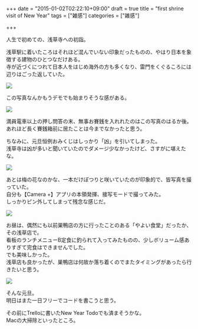 +++
date = "2015-01-02T02:22:10+09:00"
draft = true
title = "first shrine visit of New Year"
tags = ["雑感"]
categories = ["雑感"]

+++

人生で初めての、浅草寺への初詣。  

浅草駅に着いたころはそれほど混んでいない印象だったものの、やはり日本を象徴する建物のひとつなだけある。  
寺が近づくにつれて日本人をはじめ海外の方も多くなり、雷門をくぐるころには辺りはごった返していた。  

![](/images/camera/IMG_0487.jpg)

この写真なんかもうデモでも始まりそうな感がある。

![](/images/camera/IMG_0510.jpg)


満員電車以上の押し問答の末、無事お賽銭を入れれたのはこの写真のはるか後。  
あれほど長く賽銭箱前に居たことは今までなかったと思う。

ちなみに、元旦恒例おみくじはしっかり「凶」を引いてしまった。  
浅草寺は凶が多いと聞いていたのでダメージ少なかったけど、さすがに堪えたな。

![](/images/camera/IMG_0619.jpg)

あとは梅の花なのかな、一本だけぽつりと咲いていたのが印象的で、皆写真を撮っていた。  
自分も【Camera +】アプリの本領発揮、接写モードで撮ってみた。  
しっかりピン外してしまって残念な感じだ。

![](images/camera/IMG_0620.jpg)

お昼は、偶然にも以前巣鴨店の方に行ったことのある「やよい食堂」だったか、その浅草店で。  
看板のランチメニューB定食に釣られて入ってみたものの、少しボリューム感ありすぎて完食はできませんでした。  
でも美味しかった。  
浅草店も良かったが、巣鴨店は何故か落ち着くのでまたタイミングがあったら行きたいと思う。

![](images/camera/IMG_0626.jpg)

そんな元旦。  
明日はまた一日フリーでコードを書こうと思う。

その前にTrelloに書いたNew Year Todoでも済まそうかな。  
Macの大掃除といったところ。
